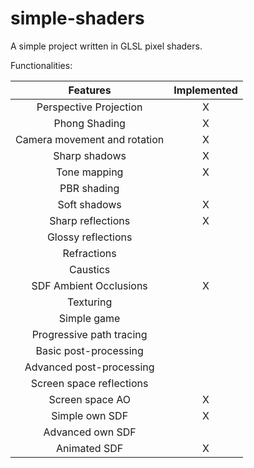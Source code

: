 # simple-shaders
A simple project written in GLSL pixel shaders.

Functionalities:

|           Features           | Implemented |
|:----------------------------:|:-----------:|
| Perspective Projection       |      X      |
| Phong Shading                |      X      |
| Camera movement and rotation |      X      |
| Sharp shadows                |      X      |
| Tone mapping                 |      X      |
| PBR shading                  |             |
| Soft shadows                 |      X      |
| Sharp reflections            |      X      |
| Glossy reflections           |             |
| Refractions                  |             |
| Caustics                     |             |
| SDF Ambient Occlusions       |      X      |
| Texturing                    |             |
| Simple game                  |             |
| Progressive path tracing     |             |
| Basic post-processing        |             |
| Advanced post-processing     |             |
| Screen space reflections     |             |
| Screen space AO              |      X      |
| Simple own SDF               |      X      |
| Advanced own SDF             |             |
| Animated SDF                 |      X      |9